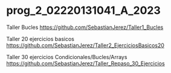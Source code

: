 # prog_2_02220131041_A_2023

Taller Bucles
https://github.com/SebastianJerez/Taller1_Bucles

Taller 20 ejercicios basicos
https://github.com/SebastianJerez/Taller2_EjerciciosBasicos20

Taller 30 ejercicios Condicionales/Bucles/Arrays
https://github.com/SebastianJerez/Taller_Repaso_30_Ejercicios

